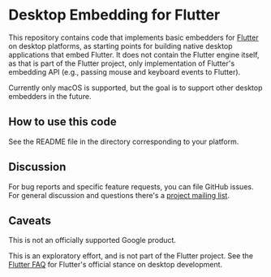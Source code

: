 # Desktop Embedding for Flutter

This repository contains code that implements basic embedders for
[Flutter](https://github.com/flutter/flutter) on desktop platforms, as starting
points for building native desktop applications that embed Flutter. It does not
contain the Flutter engine itself, as that is part of the Flutter project, only
implementation of Flutter's embedding API (e.g., passing mouse and keyboard
events to Flutter).

Currently only macOS is supported, but the goal is to support other desktop
embedders in the future.

## How to use this code

See the README file in the directory corresponding to your platform.

## Discussion

For bug reports and specific feature requests, you can file GitHub issues.
For general discussion and questions there's a [project mailing
list](https://groups.google.com/forum/#!forum/flutter-desktop-embedding-dev).

## Caveats

This is not an officially supported Google product.

This is an exploratory effort, and is not part of the Flutter project. See the
[Flutter FAQ](https://flutter.io/faq/#can-i-use-flutter-to-build-desktop-apps)
for Flutter's official stance on desktop development.
